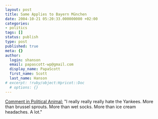 ```yaml
---
layout: post
title: Same Applies to Bayern München
date: 2004-10-21 05:20:33.000000000 +02:00
categories:
- politics
tags: []
status: publish
type: post
published: true
meta: {}
author:
  login: shanson
  email: papascott-wp@gmail.com
  display_name: PapaScott
  first_name: Scott
  last_name: Hanson
# excerpt: !ruby/object:Hpricot::Doc
  # options: {}
---
```

<p><a href="http://www.washingtonmonthly.com/archives/individual/2004_10/004964.php#304555" title="The Washington Monthly">Comment in Political Animal:</a> "I really really really hate the Yankees. More than brussel sprouts. More than wet socks. More than ice cream headaches. A lot."</p>

